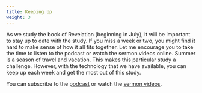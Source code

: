 ```yaml
---
title: Keeping Up
weight: 3
---
```


As we study the book of Revelation (beginning in July), it will be important to stay up to date with the study. If you miss a week or two, you might find it hard to make sense of how it all fits together. Let me encourage you to take the time to listen to the podcast or watch the sermon videos online. Summer is a season of travel and vacation. This makes this particular study a challenge. However, with the technology that we have available, you can keep up each week and get the most out of this study.








You can subscribe to the  [podcast](https://fbcmuncie.org/keepup) or watch the [sermon videos](https://fbcmuncie.org/video).